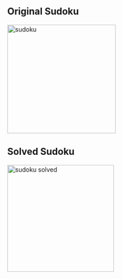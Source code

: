 ## Original Sudoku

<img width="248" alt="sudoku" src="https://user-images.githubusercontent.com/57197681/72199570-a1549a80-33f2-11ea-8eee-5a21dd4da15d.PNG">

## Solved Sudoku

<img width="244" alt="sudoku solved" src="https://user-images.githubusercontent.com/57197681/72199562-8a15ad00-33f2-11ea-8e37-feda7da6083a.PNG">
